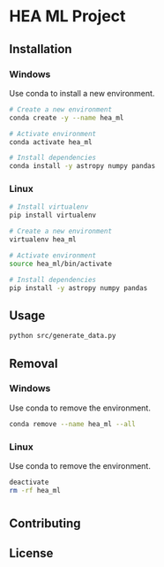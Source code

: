 # HEA ML Project

[comment]: <> (Foobar is a Python library for dealing with word pluralization.)

## Installation

### Windows
Use conda to install a new environment.

```bash
# Create a new environment
conda create -y --name hea_ml

# Activate environment
conda activate hea_ml

# Install dependencies
conda install -y astropy numpy pandas
```

### Linux
```bash
# Install virtualenv
pip install virtualenv

# Create a new environment
virtualenv hea_ml

# Activate environment
source hea_ml/bin/activate

# Install dependencies
pip install -y astropy numpy pandas
```

## Usage

```bash
python src/generate_data.py
```

## Removal
### Windows
Use conda to remove the environment.
```bash
conda remove --name hea_ml --all
```
### Linux
Use conda to remove the environment.
```bash
deactivate
rm -rf hea_ml
```
#

## Contributing

## License
[comment]: <> (MIThttps://choosealicense.com/licenses/mit/)
